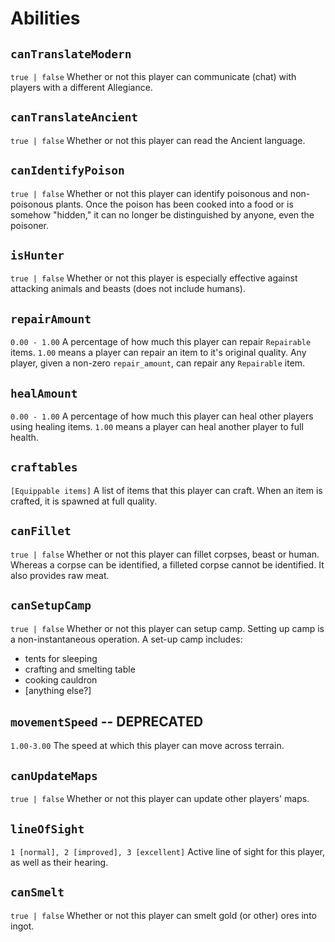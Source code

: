 # Abilities

## `canTranslateModern`
`true | false`
Whether or not this player can communicate (chat) with players with a different
Allegiance.

## `canTranslateAncient`
`true | false`
Whether or not this player can read the Ancient language.

## `canIdentifyPoison`
`true | false`
Whether or not this player can identify poisonous and non-poisonous plants. Once
the poison has been cooked into a food or is somehow "hidden," it can no longer
be distinguished by anyone, even the poisoner.

## `isHunter`
`true | false`
Whether or not this player is especially effective against attacking animals and beasts (does not include humans).

## `repairAmount`
`0.00 - 1.00`
A percentage of how much this player can repair `Repairable` items. `1.00` means
a player can repair an item to it's original quality. Any player, given a
non-zero `repair_amount`, can repair any `Repairable` item.

## `healAmount`
`0.00 - 1.00`
A percentage of how much this player can heal other players using healing items.
`1.00` means a player can heal another player to full health.

## `craftables`
`[Equippable items]`
A list of items that this player can craft. When an item is crafted, it is
spawned at full quality.

## `canFillet`
`true | false`
Whether or not this player can fillet corpses, beast or human. Whereas a corpse
can be identified, a filleted corpse cannot be identified. It also provides raw
meat.

## `canSetupCamp`
`true | false`
Whether or not this player can setup camp. Setting up camp is a
non-instantaneous operation. A set-up camp includes:
* tents for sleeping
* crafting and smelting table
* cooking cauldron
* [anything else?]

## `movementSpeed` -- __DEPRECATED__
`1.00-3.00`
The speed at which this player can move across terrain.

## `canUpdateMaps`
`true | false`
Whether or not this player can update other players' maps.

## `lineOfSight`
`1 [normal], 2 [improved], 3 [excellent]`
Active line of sight for this player, as well as their hearing.

## `canSmelt`
`true | false`
Whether or not this player can smelt gold (or other) ores into ingot.
